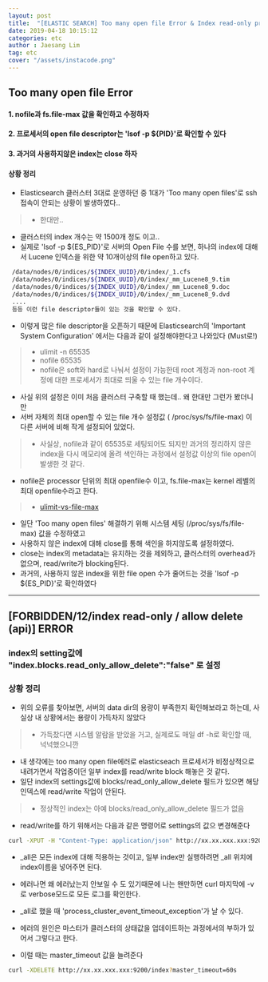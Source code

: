 ```yaml
---
layout: post
title:  "[ELASTIC SEARCH] Too many open file Error & Index read-only problem "
date: 2019-04-18 10:15:12
categories: etc 
author : Jaesang Lim
tag: etc
cover: "/assets/instacode.png"
---
```


## Too many open file Error

#### 1. nofile과 fs.file-max 값을 확인하고 수정하자
#### 2. 프로세서의 open file descriptor는 'lsof -p ${PID}'로 확인할 수 있다
#### 3. 과거의 사용하지않은 index는 close 하자

#### 상황 정리
- Elasticsearch 클러스터 3대로 운영하던 중 1대가 'Too many open files'로 ssh 접속이 안되는 상황이 발생하였다..
> - 한대만.. 

- 클러스터의 index 개수는 약 1500개 정도 이고.. 
- 실제로 'lsof -p ${ES_PID}'로 서버의 Open File 수를 보면, 하나의 index에 대해서 Lucene 인덱스을 위한 약 10개이상의 file open하고 있다.
```bash
 /data/nodes/0/indices/${INDEX_UUID}/0/index/_1.cfs
 /data/nodes/0/indices/${INDEX_UUID}/0/index/_mm_Lucene8_9.tim
 /data/nodes/0/indices/${INDEX_UUID}/0/index/_mm_Lucene8_9.doc
 /data/nodes/0/indices/${INDEX_UUID}/0/index/_mm_Lucene8_9.dvd
 .... 
 등등 이런 file descriptor들이 있는 것을 확인할 수 있다.
```


- 이렇게 많은 file descriptor을 오픈하기 때문에 Elasticsearch의 'Important System Configuration' 에서는 다음과 같이 설정해야한다고 나와있다 (Must로!)
> - ulimit -n 65535 
> - nofile 65535 
> - nofile은 soft와 hard로 나눠서 설정이 가능한데 root 계정과 non-root 계정에 대한 프로세서가 최대로 띄울 수 있는 file 개수이다.


- 사실 위의 설정은 이미 처음 클러스터 구축할 때 했는데.. 왜 한대만 그런가 봤더니만
- 서버 자체의 최대 open할 수 있는 file 개수 설정값 ( /proc/sys/fs/file-max) 이 다른 서버에 비해 작게 설정되어 있었다.
> - 사실상, nofile과 같이 65535로 세팅되어도 되지만 과거의 정리하지 않은 index을 다시 메모리에 올려 색인하는 과정에서 설정값 이상의 file open이 발생한 것 같다.

- nofile은 processor 단위의 최대 openfile수 이고, fs.file-max는 kernel 레벨의 최대 openfile수라고 한다.
> - [ulimit-vs-file-max](https://unix.stackexchange.com/questions/447583/ulimit-vs-file-max)

- 일단 'Too many open files' 해결하기 위해 시스템 세팅 (/proc/sys/fs/file-max) 값을 수정하였고
- 사용하지 않은 index에 대해 close를 통해 색인을 하지않도록 설정하였다.
- close는 index의 metadata는 유지하는 것을 제외하고, 클러스터의 overhead가 없으며, read/write가 blocking된다.
- 과거의, 사용하지 않은 index을 위한 file open 수가 줄어드는 것을 'lsof -p ${ES_PID}'로 확인하였다

---

## [FORBIDDEN/12/index read-only / allow delete (api)] ERROR

### index의 setting값에 "index.blocks.read_only_allow_delete":"false" 로 설정
### 상황 정리

- 위의 오류를 찾아보면, 서버의 data dir의 용량이 부족한지 확인해보라고 하는데, 사실상 내 상황에서는 용량이 가득차지 않았다
> - 가득찼다면 시스템 알람을 받았을 거고, 실제로도 매일 df -h로 확인할 때, 넉넉했으니깐
- 내 생각에는 too many open file에러로 elasticseach 프로세서가 비정상적으로 내려가면서 작업중이던 일부 index를 read/write block 해놓은 것 같다.
- 일단 index의 settings값에 blocks/read_only_allow_delete 필드가 있으면 해당 인덱스에 read/write 작업이 안된다.
> - 정상적인 index는 아예 blocks/read_only_allow_delete 필드가 없음

- read/write를 하기 위해서는 다음과 같은 명령어로 settings의 값으 변경해준다
```bash
curl -XPUT -H "Content-Type: application/json" http://xx.xx.xxx.xxx:9200/_all/_settings -d '{"index.blocks.read_only_allow_delete":"false"}'
```

- _all은 모든 index에 대해 적용하는 것이고, 일부 index만 실행하려면 _all 위치에 index이름을 넣어주면 된다.
- 에러나면 왜 에러났는지 안보일 수 도 있기때문에 나는 왠만하면 curl 마지막에 -v로 verbose모드로 모든 로그를 확인한다.

- _all로 했을 때 'process_cluster_event_timeout_exception'가 날 수 있다.
- 에러의 원인은 마스터가 클러스터의 상태값을 업데이트하는 과정에서의 부하가 있어서 그렇다고 한다.
- 이럴 때는 master_timeout 값을 늘려준다
 
```bash
curl -XDELETE http://xx.xx.xxx.xxx:9200/index?master_timeout=60s
```


